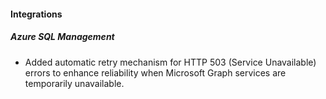 
#### Integrations

##### Azure SQL Management

- Added automatic retry mechanism for HTTP 503 (Service Unavailable) errors to enhance reliability when Microsoft Graph services are temporarily unavailable.
